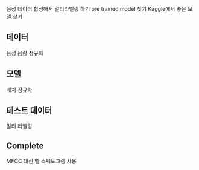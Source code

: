 
음성 데이터 합성해서 멀티라벨링 하기
pre trained model 찾기
Kaggle에서 좋은 모델 찾기


## 데이터
음성 음량 정규화


## 모델
배치 정규화


## 테스트 데이터
멀티 라벨링


## Complete
MFCC 대신 멜 스펙토그램 사용